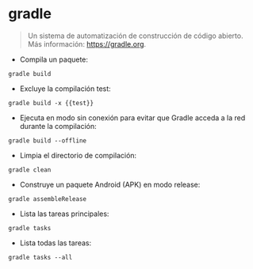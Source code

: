 # gradle

> Un sistema de automatización de construcción de código abierto.
> Más información: <https://gradle.org>.

- Compila un paquete:

`gradle build`

- Excluye la compilación test:

`gradle build -x {{test}}`

- Ejecuta en modo sin conexión para evitar que Gradle acceda a la red durante la compilación:

`gradle build --offline`

- Limpia el directorio de compilación:

`gradle clean`

- Construye un paquete Android (APK) en modo release:

`gradle assembleRelease`

- Lista las tareas principales:

`gradle tasks`

- Lista todas las tareas:

`gradle tasks --all`
